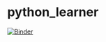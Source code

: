 # python_learner
[![Binder](https://mybinder.org/badge_logo.svg)](https://mybinder.org/v2/gh/rohitbohora/python_learner/master)
